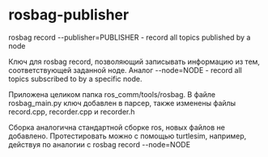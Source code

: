 # rosbag-publisher
rosbag record --publisher=PUBLISHER - record all topics published by a node

Ключ для rosbag record, позволяющий записывать информацию из тем, соответствующей заданной ноде. 
Аналог --node=NODE - record all topics subscribed to by a specific node.

Приложена целиком папка ros_comm/tools/rosbag. 
В файле rosbag_main.py ключ добавлен в парсер, также изменены файлы record.cpp, recorder.cpp и recorder.h

Сборка аналогична стандартной сборке ros, новых файлов не добавлено.
Протестировать можно с помощью turtlesim, например, действуя по аналогии с rosbag record --node=NODE
